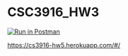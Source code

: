 # CSC3916_HW3
[![Run in Postman](https://run.pstmn.io/button.svg)](https://app.getpostman.com/run-collection/f199d0b0d0aea16589a3#?env%5BHomework2%5D=W3sia2V5IjoidG9rZW4iLCJ2YWx1ZSI6IkpXVCBleUpoYkdjaU9pSklVekkxTmlJc0luUjVjQ0k2SWtwWFZDSjkuZXlKcFpDSTZJakZrTjJFM1ltUXhObUl6TTJWbE9XRTNaakpoT0RBNFpHUTRZak5tT1RoaE1tWTNOR001Tm1FaUxDSjFjMlZ5Ym1GdFpTSTZJa05vY21seklpd2lhV0YwSWpveE5qRTFOamM0TURBM2ZRLk9iRHNCS2dZeDFwN2E1U2VrY2xuMkdwbUxwMElKZlk1S1U2dHFKN0E4UDAiLCJlbmFibGVkIjp0cnVlfSx7ImtleSI6ImJvb2tfdGl0bGUiLCJ2YWx1ZSI6IlR1cmluZyIsImVuYWJsZWQiOnRydWV9LHsia2V5IjoiaWQiLCJ2YWx1ZSI6IlFuVVBCQUFBUUJBSiIsImVuYWJsZWQiOnRydWV9XQ==)

https://cs3916-hw5.herokuapp.com/#/
